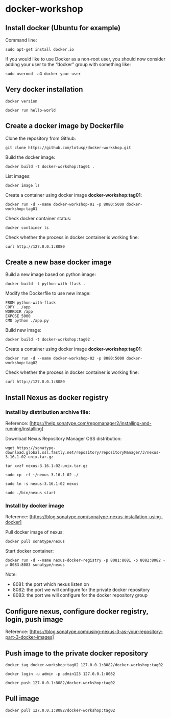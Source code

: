 # docker-workshop

## Install docker (Ubuntu for example)
Command line:

	sudo apt-get install docker.io

If you would like to use Docker as a non-root user, you should now consider adding your user to the “docker” group with something like:

	sudo usermod -aG docker your-user

## Very docker installation

	docker version

	docker run hello-world

## Create a docker image by Dockerfile
Clone the repository from Github:

	git clone https://github.com/lotusp/docker-workshop.git

Build the docker image:

	docker build -t docker-workshop:tag01 .

List images:

	docker image ls

Create a container using docker image **docker-workshop:tag01**:

	docker run -d --name docker-workshop-01 -p 8080:5000 docker-workshop:tag01

Check docker container status:

	docker container ls

Check whether the process in docker container is working fine:

	curl http://127.0.0.1:8080

## Create a new base docker image
Build a new image based on python image:

	docker build -t python-with-flask .

Modify the Dockerfile to use new image:
	
	FROM python-with-flask
	COPY . /app
	WORKDIR /app
	EXPOSE 5000
	CMD python ./app.py
	

Build new image:

	docker build -t docker-workshop:tag02 .

Create a container using docker image **docker-workshop:tag01**:

	docker run -d --name docker-workshop-02 -p 8080:5000 docker-workshop:tag02

Check whether the process in docker container is working fine:

	curl http://127.0.0.1:8080


## Install Nexus as docker registry

### Install by distribution archive file:
Reference: [https://help.sonatype.com/repomanager2/installing-and-running/installing]

Download Nexus Repository Manager OSS distribution:

	wget https://sonatype-download.global.ssl.fastly.net/repository/repositoryManager/3/nexus-3.16.1-02-unix.tar.gz

	tar xvzf nexus-3.16.1-02-unix.tar.gz

	sudo cp -rf ~/nexus-3.16.1-02 ./

	sudo ln -s nexus-3.16.1-02 nexus

	sudo ./bin/nexus start

### Install by docker image
Reference: [https://blog.sonatype.com/sonatype-nexus-installation-using-docker]

Pull docker image of nexus:

	docker pull sonatype/nexus

Start docker container:

	docker run -d --name nexus-docker-registry -p 8081:8081 -p 8082:8082 -p 8083:8083 sonatype/nexus

Note:
- 8081: the port which nexus listen on
- 8082: the port we will configure for the private docker repository
- 8083: the port we will configure for the docker repository group

## Configure nexus, configure docker registry, login, push image

Reference: [https://blog.sonatype.com/using-nexus-3-as-your-repository-part-3-docker-images]

## Push image to the private docker repository

	docker tag docker-workshop:tag02 127.0.0.1:8082/docker-workshop:tag02

	docker login -u admin -p admin123 127.0.0.1:8082

	docker push 127.0.0.1:8082/docker-workshop:tag02

## Pull image

	docker pull 127.0.0.1:8082/docker-workshop:tag02
